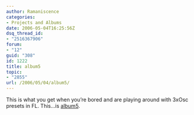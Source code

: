 ```yaml
---
author: Ramaniscence
categories:
- Projects and Albums
date: 2006-05-04T16:25:56Z
dsq_thread_id:
- "2516367906"
forum:
- "12"
guid: "308"
id: 1222
title: album5
topic:
- "2855"
url: /2006/05/04/album5/
---
```


This is what you get when you&#8217;re bored and are playing around with 3xOsc presets in FL. This&#8230;is <a href="http://downloads.lggaming.com/album5/" target="_blank">album5</a>.